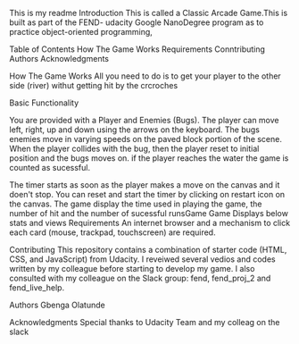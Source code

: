 This is my readme
Introduction 
This is called a Classic Arcade Game.This is built as part of the FEND- udacity Google NanoDegree program as to practice object-oriented programming, 

Table of Contents
How The Game Works
Requirements
Conntributing
Authors
Acknowledgments

How The Game Works
All you need to do is to get your player to the other side (river) withut getting hit by the crcroches

Basic Functionality

You are provided with a Player and Enemies (Bugs). 
The player can move left, right, up and down using the arrows on the keyboard.
The bugs enemies move in varying speeds on the paved block portion of the scene.
When the player collides with the bug, then the player reset to initial position and the bugs moves on. if the player reaches the water the game is counted as sucessful.

The timer starts as soon as the player makes a move on the canvas and it doen't stop. You can reset and start the timer by clicking on restart icon on the canvas.
The game display the time used in playing the game, the number of hit and the number of sucessful runsGame
Game Displays below stats and views
Requirements
An internet browser and a mechanism to click each card (mouse, trackpad, touchscreen) are required.

Contributing
This repository contains a combination of starter code (HTML, CSS, and JavaScript) from Udacity. I reveiwed several vedios and codes written by my colleague before starting to develop my game.
I also consulted with my colleague on the Slack group: fend, fend_proj_2 and fend_live_help. 

Authors
Gbenga Olatunde

Acknowledgments
Special thanks to Udacity Team and my colleag on the slack